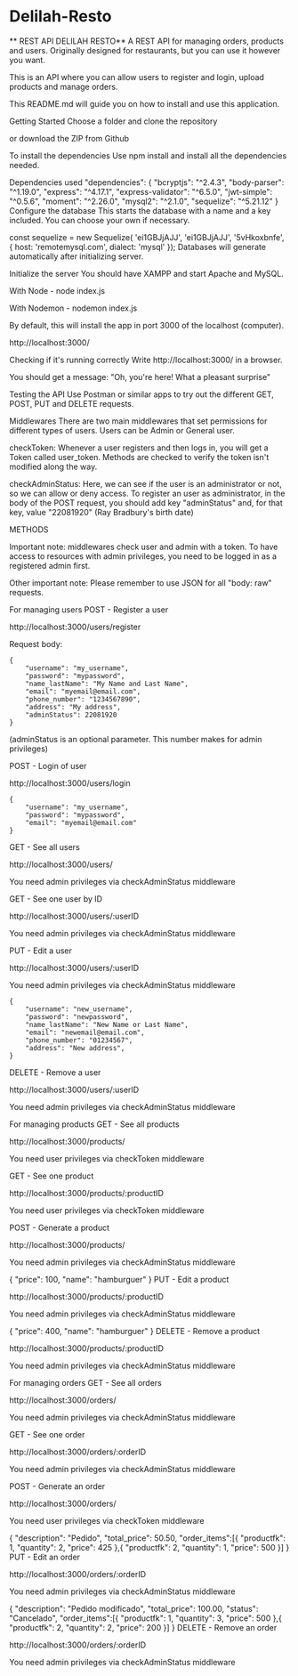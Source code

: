# Delilah-Resto

** REST API DELILAH RESTO**
A REST API for managing orders, products and users. Originally designed for restaurants, but you can use it however you want.

This is an API where you can allow users to register and login, upload products and manage orders.

This README.md will guide you on how to install and use this application.

Getting Started
Choose a folder and clone the repository

or download the ZIP from Github

To install the dependencies
Use npm install and install all the dependencies needed.

Dependencies used
"dependencies": {
    "bcryptjs": "^2.4.3",
    "body-parser": "^1.19.0",
    "express": "^4.17.1",
    "express-validator": "^6.5.0",
    "jwt-simple": "^0.5.6",
    "moment": "^2.26.0",
    "mysql2": "^2.1.0",
    "sequelize": "^5.21.12"
}
Configure the database
This starts the database with a name and a key included. You can choose your own if necessary.

const sequelize = new Sequelize(
    'ei1GBJjAJJ',
    'ei1GBJjAJJ',
    '5vHkoxbnfe',
{
    host: 'remotemysql.com',
    dialect: 'mysql'
});
Databases will generate automatically after initializing server.

Initialize the server
You should have XAMPP and start Apache and MySQL.

With Node - node index.js

With Nodemon - nodemon index.js

By default, this will install the app in port 3000 of the localhost (computer).

http://localhost:3000/

Checking if it's running correctly
Write http://localhost:3000/ in a browser.

You should get a message: "Oh, you're here! What a pleasant surprise"

Testing the API
Use Postman or similar apps to try out the different GET, POST, PUT and DELETE requests.

Middlewares
There are two main middlewares that set permissions for different types of users. Users can be Admin or General user.

checkToken: Whenever a user registers and then logs in, you will get a Token called user_token. Methods are checked to verify the token isn't modified along the way.

checkAdminStatus: Here, we can see if the user is an administrator or not, so we can allow or deny access. To register an user as administrator, in the body of the POST request, you should add key "adminStatus" and, for that key, value "22081920" (Ray Bradbury's birth date)

METHODS

Important note: middlewares check user and admin with a token. To have access to resources with admin privileges, you need to be logged in as a registered admin first.

Other important note: Please remember to use JSON for all "body: raw" requests.

For managing users
POST - Register a user

http://localhost:3000/users/register

Request body:

    {
        "username": "my_username",
        "password": "mypassword",
        "name_lastName": "My Name and Last Name",
        "email": "myemail@email.com",
        "phone_number": "1234567890",
        "address": "My address",
        "adminStatus": 22081920
    }
(adminStatus is an optional parameter. This number makes for admin privileges)

POST - Login of user

http://localhost:3000/users/login

    {
        "username": "my_username",
        "password": "mypassword",
        "email": "myemail@email.com"
    }
GET - See all users

http://localhost:3000/users/

You need admin privileges via checkAdminStatus middleware

GET - See one user by ID

http://localhost:3000/users/:userID

You need admin privileges via checkAdminStatus middleware

PUT - Edit a user

http://localhost:3000/users/:userID

You need admin privileges via checkAdminStatus middleware

    {
        "username": "new_username",
        "password": "newpassword",
        "name_lastName": "New Name or Last Name",
        "email": "newemail@email.com",
        "phone_number": "01234567",
        "address": "New address",
    }
DELETE - Remove a user

http://localhost:3000/users/:userID

You need admin privileges via checkAdminStatus middleware

For managing products
GET - See all products

http://localhost:3000/products/

You need user privileges via checkToken middleware

GET - See one product

http://localhost:3000/products/:productID

You need user privileges via checkToken middleware

POST - Generate a product

http://localhost:3000/products/

You need admin privileges via checkAdminStatus middleware

{
    "price": 100,
    "name": "hamburguer"
}
PUT - Edit a product

http://localhost:3000/products/:productID

You need admin privileges via checkAdminStatus middleware

{
    "price": 400,
    "name": "hamburguer"
}
DELETE - Remove a product

http://localhost:3000/products/:productID

You need admin privileges via checkAdminStatus middleware

For managing orders
GET - See all orders

http://localhost:3000/orders/

You need admin privileges via checkAdminStatus middleware

GET - See one order

http://localhost:3000/orders/:orderID

You need admin privileges via checkAdminStatus middleware

POST - Generate an order

http://localhost:3000/orders/

You need user privileges via checkToken middleware

{
    "description": "Pedido",
    "total_price": 50.50,
    "order_items":[{
        "productfk": 1,
        "quantity": 2,
        "price": 425
    },{
        "productfk": 2,
        "quantity": 1,
        "price": 500
}]
}
PUT - Edit an order

http://localhost:3000/orders/:orderID

You need admin privileges via checkAdminStatus middleware

{
    "description": "Pedido modificado",
    "total_price": 100.00,
    "status": "Cancelado",
    "order_items":[{
        "productfk": 1,
        "quantity": 3,
        "price": 500
    },{
        "productfk": 2,
        "quantity": 2,
        "price": 200
}]
}
DELETE - Remove an order

http://localhost:3000/orders/:orderID

You need admin privileges via checkAdminStatus middleware
